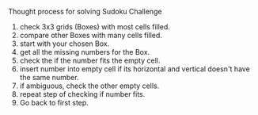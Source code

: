Thought process for solving Sudoku Challenge
1. check 3x3 grids (Boxes) with most cells filled.
2. compare other Boxes with many cells filled.
3. start with your chosen Box.
4. get all the missing numbers for the Box.
5. check the if the number fits the empty cell.
6. insert number into empty cell if its horizontal and vertical doesn't have the same number.
7. if ambiguous, check the other empty cells.
8. repeat step of checking if number fits.
9. Go back to first step.

